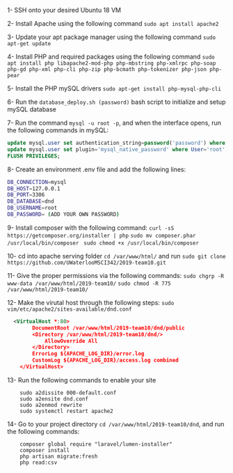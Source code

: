1- SSH onto your desired Ubuntu 18 VM 

2- Install Apache using the following command
`sudo apt install apache2`

3- Update your apt package manager using the following command 
`sudo apt-get update`

4- Install PHP and required packages using the following command 
`sudo apt install php libapache2-mod-php php-mbstring php-xmlrpc php-soap php-gd php-xml php-cli php-zip php-bcmath php-tokenizer php-json php-pear`

5- Install the PHP mySQL drivers 
`sudo apt-get install php-mysql-php-cli`

6- Run the `database_deploy.sh (password)` bash script to initialize and setup mySQL database 

7- Run the command `mysql -u root -p`, and when the interface opens, run the following commands in mySQL: 
```sql
update mysql.user set authentication_string=password('password') where user='root';
update mysql.user set plugin='mysql_native_password' where User='root';
FLUSH PRIVILEGES;
```

8- Create an environment .env file and add the following lines: 
 ```bash
DB_CONNECTION=mysql
DB_HOST=127.0.0.1
DB_PORT=3306
DB_DATABASE=dnd
DB_USERNAME=root
DB_PASSWORD= (ADD YOUR OWN PASSWORD)
```

9- Install composer with the following command:
  `curl -sS https://getcomposer.org/installer | php`
  `sudo mv composer.phar /usr/local/bin/composer`
  ` sudo chmod +x /usr/local/bin/composer`
  
10- cd into apache serving folder `cd /var/www/html/` and run `sudo git clone https://github.com/UWaterlooMSCI342/2019-team10.git`

11- Give the proper permissions via the following commands:
  `sudo chgrp -R www-data /var/www/html/2019-team10/`
  `sudo chmod -R 775 /var/www/html/2019-team10/`
  
12- Make the virutal host through the following steps: 
    `sudo vim/etc/apache2/sites-available/dnd.conf`

 ```xml
   <VirtualHost *:80>
		 DocumentRoot /var/www/html/2019-team10/dnd/public
		 <Directory /var/www/html/2019-team10/dnd/>
			 AllowOverride All
		 </Directory>
		 ErrorLog ${APACHE_LOG_DIR}/error.log
		 CustomLog ${APACHE_LOG_DIR}/access.log combined
     </VirtualHost>
```

13- Run the following commands to enable your site
```
    sudo a2dissite 000-default.conf
    sudo a2ensite dnd.conf
    sudo a2enmod rewrite
    sudo systemctl restart apache2
```


14- Go to your project directory `cd /var/www/html/2019-team10/dnd`, and run the following commands: 
```
    composer global require "laravel/lumen-installer"
    composer install
    php artisan migrate:fresh
    php read:csv
```
